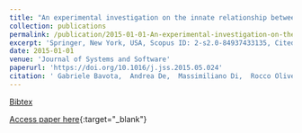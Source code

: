 ```yaml
---
title: "An experimental investigation on the innate relationship between quality and refactoring"
collection: publications
permalink: /publication/2015-01-01-An-experimental-investigation-on-the-innate-relationship-between-quality-and-refactoring
excerpt: 'Springer, New York, USA, Scopus ID: 2-s2.0-84937433135, Cited by: 67'
date: 2015-01-01
venue: 'Journal of Systems and Software'
paperurl: 'https://doi.org/10.1016/j.jss.2015.05.024'
citation: ' Gabriele Bavota,  Andrea De,  Massimiliano Di,  Rocco Oliveto,  Fabio Palomba, &quot;An experimental investigation on the innate relationship between quality and refactoring.&quot; Journal of Systems and Software, 2015.'
---
```

[Bibtex](https://dblp.org/rec/bib/journals/jss/BavotaLPOP15)

[Access paper here](https://doi.org/10.1016/j.jss.2015.05.024){:target="_blank"}
